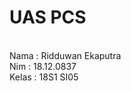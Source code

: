 <h1>UAS PCS</h1><br/>
Nama    : Ridduwan Ekaputra<br>
Nim     : 18.12.0837<br>
Kelas   : 18S1 SI05

